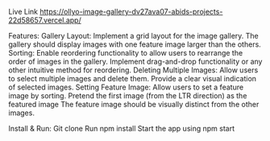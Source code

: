 Live Link
https://ollyo-image-gallery-dv27ava07-abids-projects-22d58657.vercel.app/

Features:
Gallery Layout:
Implement a grid layout for the image gallery.
The gallery should display images with one feature image larger than the others.
Sorting:
Enable reordering functionality to allow users to rearrange the order of images in the gallery.
Implement drag-and-drop functionality or any other intuitive method for reordering.
Deleting Multiple Images:
Allow users to select multiple images and delete them.
Provide a clear visual indication of selected images.
Setting Feature Image:
Allow users to set a feature image by sorting.
Pretend the first image (from the LTR direction) as the featured image
The feature image should be visually distinct from the other images.

Install & Run:
Git clone
Run npm install
Start the app using npm start
